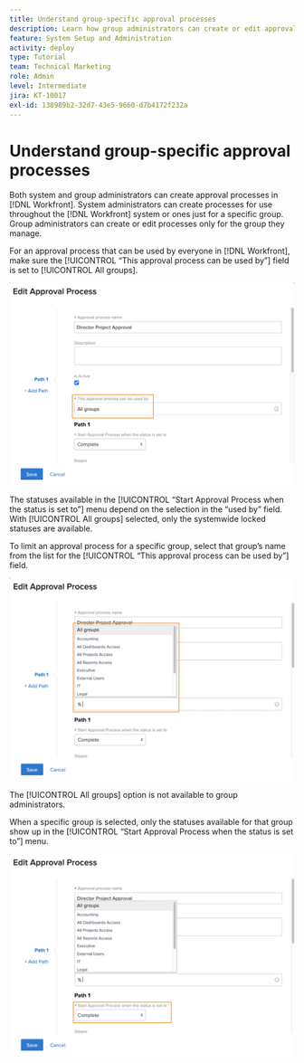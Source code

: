 ```yaml
---
title: Understand group-specific approval processes
description: Learn how group administrators can create or edit approval processes for the groups they manage.
feature: System Setup and Administration
activity: deploy
type: Tutorial
team: Technical Marketing
role: Admin
level: Intermediate
jira: KT-10017
exl-id: 138989b2-32d7-43e5-9660-d7b4172f232a
---
```

# Understand group-specific approval processes

Both system and group administrators can create approval processes in [!DNL Workfront]. System administrators can create processes for use throughout the [!DNL Workfront] system or ones just for a specific group. Group administrators can create or edit processes only for the group they manage.

For an approval process that can be used by everyone in [!DNL Workfront], make sure the [!UICONTROL “This approval process can be used by”] field is set to [!UICONTROL All groups].

![[!UICONTROL Edit Approval Process] window with group field highlighted](assets/admin-fund-approval-processes-1.png)

The statuses available in the [!UICONTROL “Start Approval Process when the status is set to”] menu depend on the selection in the “used by” field. With [!UICONTROL All groups] selected, only the systemwide locked statuses are available.

To limit an approval process for a specific group, select that group’s name from the list for the [!UICONTROL “This approval process can be used by”] field.

![[!UICONTROL Edit Approval Process] window with group field expanded](assets/admin-fund-approval-processes-2.png)

The [!UICONTROL All groups] option is not available to group administrators.

When a specific group is selected, only the statuses available for that group show up in the [!UICONTROL “Start Approval Process when the status is set to”] menu.

![[!UICONTROL Edit Approval Process] window with status field highlighted](assets/admin-fund-approval-processes-3.png)

